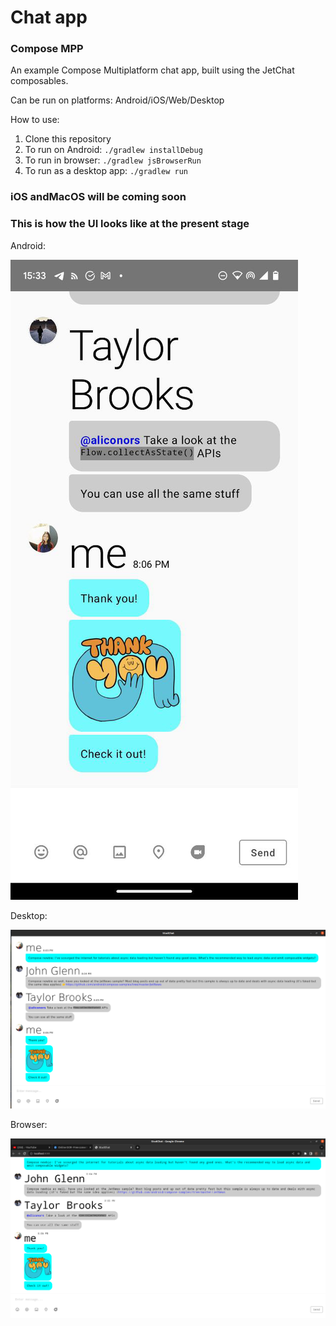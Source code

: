 # Chat app
### Compose MPP 

An example Compose Multiplatform chat app, built using the JetChat composables.

Can be run on platforms: Android/iOS/Web/Desktop

How to use:
1. Clone this repository
2. To run on Android: `./gradlew installDebug`
3. To run in browser: `./gradlew jsBrowserRun`
4. To run as a desktop app: `./gradlew run`

### iOS andMacOS will be coming soon

### This is how the UI looks like at the present stage

Android:

![alt text](https://raw.githubusercontent.com/gleb-skobinsky/studchat/master/screenshots/android.png)

Desktop: 

![alt text](https://raw.githubusercontent.com/gleb-skobinsky/studchat/master/screenshots/desktop.png)

Browser:

![alt text](https://raw.githubusercontent.com/gleb-skobinsky/studchat/master/screenshots/web.png)
